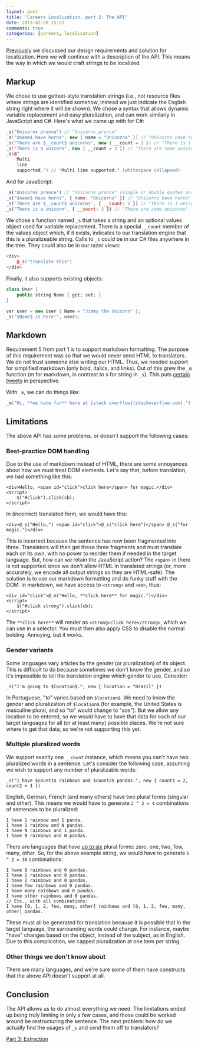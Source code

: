 ```yaml
---
layout: post
title: "Careers Localization, part 2: The API"
date: 2013-02-28 15:52
comments: true
categories: [careers, localization]
---
```


[Previously](/blog/2013/02/27/careers-localization-part-1-why-roll-our-own/) we discussed our design requirements and solution for localization. Here we will continue with a description of the API. This means the way in which we would craft strings to be localized.

## Markup

We chose to use gettext-style translation strings (i.e., not resource files where strings are identified somehow, instead we just indicate the English string right where it will be shown). We chose a syntax that allows dynamic variable replacement and easy pluralization, and can work similarly in JavaScript and C#. Here's what we came up with for C#:

~~~ cpp
_s("Unicorns prance") // "Unicorns prance"
_s("$name$ have horns", new { name = "Unicorns" }) // "Unicorns have horns"
_s("There are $__count$ unicorns", new { __count = 1 }) // "There is 1 unicorn"
_s("There is a unicorn", new { __count = 3 }) // "There are some unicorns"
_s(@"
	Multi
	line
	supported.") // "Multi line supported." (whitespace collapsed)
~~~

And for JavaScript:

~~~ js
_s('Unicorns prance') // "Unicorns prance" (single or double quotes accepted - any valid JavaScript string)
_s("$name$ have horns", { name: "Unicorns" }) // "Unicorns have horns"
_s('There are $__count$ unicorns', { __count: 1 }) // "There is 1 unicorn"
_s("There is a unicorn", { __count: 3 }) // "There are some unicorns"
~~~

We chose a function named `_s` that takes a string and an optional values object used for variable replacement. There is a special `__count` member of the values object which, if it exists, indicates to our translation engine that this is a pluralizeable string. Calls to `_s` could be in our C# files anywhere in the tree. They could also be in our razor views:

~~~ cpp
<div>
	@_s("translate this")
</div>
~~~

Finally, it also supports existing objects:

~~~ cpp
class User {
	public string Name { get; set; }
}

var user = new User { Name = "Jimmy the Unicorn" };
_s("$Name$ is here!", user);
~~~

## Markdown

Requirement 5 from part 1 is to support markdown formatting. The purpose of this requirement was so that we would never send HTML to translators. We do not trust someone else writing our HTML. Thus, we needed support for simplified markdown (only bold, italics, and links). Out of this grew the `_m` function (m for markdown, in contrast to s for string in `_s`). This puts [certain tweets](https://twitter.com/kevinmontrose/status/233392144193294336) in perspective.

With `_m`, we can do things like:

~~~ cpp
_m("Hi, **we hate fun** here at [stack overflow](stackoverflow.com).")
~~~

## Limitations

The above API has some problems, or doesn't support the following cases:

### Best-practice DOM handling

Due to the use of markdown instead of HTML, there are some annoyances about how we must treat DOM elements. Let's say that, before translation, we had something like this:

~~~
<div>Hello, <span id="click">click here</span> for magic.</div>
<script>
	$("#click").click(cb);
</script>
~~~

In (incorrect) translated form, we would have this:

~~~
<div>@_s("Hello,") <span id="click">@_s("click here")</span> @_s("for magic.")</div>
~~~

This is incorrect because the sentence has now been fragmented into three. Translators will then get these three fragments and must translate each on its own, with no power to reorder them if needed in the target language. But, how can we retain the JavaScript action? The `<span>` in there is not supported since we don't allow HTML in translated strings (or, more accurately, we encode all output strings so they are HTML-safe). The solution is to use our markdown formatting and do funky stuff with the DOM. In markdown, we have access to `<strong>` and `<em>`, thus:

~~~
<div id="click">@_m("Hello, **click here** for magic.")</div>
<script>
	$("#click strong").click(cb);
</script>
~~~

The `**click here**` will render as `<strong>click here</strong>`, which we can use in a selector. You must then also apply CSS to disable the normal bolding. Annoying, but it works.

### Gender variants

Some languages vary articles by the gender (or pluralization) of its object. This is difficult to do because sometimes we don't know the gender, and so it's impossible to tell the translation engine which gender to use. Consider:

~~~
_s("I'm going to $location$.", new { location = "Brazil" })
~~~

In Portuguese, "to" varies based on `$location$`. We need to know the gender and pluralization of `$location$` (for example, the United States is masculine plural, and so "to" would change to "aos"). But we allow any location to be entered, so we would have to have that data for each of our target languages for all (or at least many) possible places. We're not sure where to get that data, so we're not supporting this yet.

### Multiple pluralized words

We support exactly one `__count` instance, which means you can't have two pluralized words in a sentence. Let's consider the following case, assuming we wish to support any number of pluralizable words:

~~~
_s("I have $count1$ rainbows and $count2$ pandas.", new { count1 = 2, count2 = 1 })
~~~

English, German, French (and many others) have two plural forms (singular and other). This means we would have to generate `2 ^ 2 = 4` combinations of sentences to be pluralized:

~~~
I have 1 rainbow and 1 panda.
I have 1 rainbow and N pandas.
I have N rainbows and 1 panda.
I have N rainbows and N pandas.
~~~

There are languages that have [up to six](http://unicode.org/repos/cldr-tmp/trunk/diff/supplemental/language_plural_rules.html) plural forms: zero, one, two, few, many, other. So, for the above example string, we would have to generate `6 ^ 2 = 36` combinations:

~~~
I have 0 rainbows and 0 pandas.
I have 1 rainbows and 0 pandas.
I have 2 rainbows and 0 pandas.
I have few rainbows and 0 pandas.
I have many rainbows and 0 pandas.
I have other rainbows and 0 pandas.
// Etc., with all combinations:
I have [0, 1, 2, few, many, other] rainbows and [0, 1, 2, few, many, other] pandas.
~~~

These must all be generated for translation because it is possible that in the target language, the surrounding words could change. For instance, maybe "have" changes based on the object, instead of the subject, as in English. Due to this complication, we capped pluralization at one item per string.

### Other things we don't know about

There are many languages, and we're sure some of them have constructs that the above API doesn't support at all.

## Conclusion

The API allows us to do almost everything we need. The limitations ended up being truly limiting in only a few cases, and those could be worked around be restructuring the sentence. The next problem: how do we actually find the usages of `_s` and send them off to translators?

[Part 3: Extraction](/blog/2013/03/01/careers-localization-part-3-extraction/)
